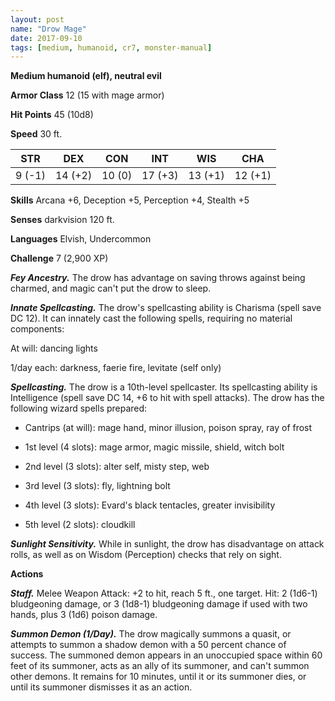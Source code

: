 ```yaml
---
layout: post
name: "Drow Mage"
date: 2017-09-10
tags: [medium, humanoid, cr7, monster-manual]
---
```


**Medium humanoid (elf), neutral evil**

**Armor Class** 12 (15 with mage armor)

**Hit Points** 45 (10d8)

**Speed** 30 ft.

|   STR   |   DEX   |   CON   |   INT   |   WIS   |   CHA   |
|:-----:|:-----:|:-----:|:-----:|:-----:|:-----:|
| 9 (-1) | 14 (+2) | 10 (0) | 17 (+3) | 13 (+1) | 12 (+1) |

**Skills** Arcana +6, Deception +5, Perception +4, Stealth +5

**Senses** darkvision 120 ft.

**Languages** Elvish, Undercommon

**Challenge** 7 (2,900 XP)

***Fey Ancestry.*** The drow has advantage on saving throws against being charmed, and magic can't put the drow to sleep.

***Innate Spellcasting.*** The drow's spellcasting ability is Charisma (spell save DC 12). It can innately cast the following spells, requiring no material components: 

At will: dancing lights

1/day each: darkness, faerie fire, levitate (self only)

***Spellcasting.*** The drow is a 10th-level spellcaster. Its spellcasting ability is Intelligence (spell save DC 14, +6 to hit with spell attacks). The drow has the following wizard spells prepared: 

* Cantrips (at will): mage hand, minor illusion, poison spray, ray of frost

* 1st level (4 slots): mage armor, magic missile, shield, witch bolt

* 2nd level (3 slots): alter self, misty step, web

* 3rd level (3 slots): fly, lightning bolt

* 4th level (3 slots): Evard's black tentacles, greater invisibility

* 5th level (2 slots): cloudkill

***Sunlight Sensitivity.*** While in sunlight, the drow has disadvantage on attack rolls, as well as on Wisdom (Perception) checks that rely on sight.

**Actions**

***Staff.*** Melee Weapon Attack: +2 to hit, reach 5 ft., one target. Hit: 2 (1d6-1) bludgeoning damage, or 3 (1d8-1) bludgeoning damage if used with two hands, plus 3 (1d6) poison damage.

***Summon Demon (1/Day).*** The drow magically summons a quasit, or attempts to summon a shadow demon with a 50 percent chance of success. The summoned demon appears in an unoccupied space within 60 feet of its summoner, acts as an ally of its summoner, and can't summon other demons. It remains for 10 minutes, until it or its summoner dies, or until its summoner dismisses it as an action.

